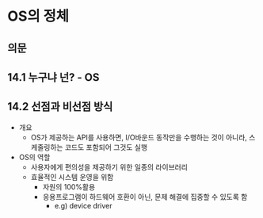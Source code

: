 # OS의 정체

## 의문

## 14.1 누구냐 넌? - OS

## 14.2 선점과 비선점 방식

- 개요
  - OS가 제공하는 API를 사용하면, I/O바운드 동작만을 수행하는 것이 아니라, 스케줄링하는 코드도 포함되어 그것도 실행
- OS의 역할
  - 사용자에게 편의성을 제공하기 위한 일종의 라이브러리
  - 효율적인 시스템 운영을 위함
    - 자원의 100%활용
    - 응용프로그램이 하드웨어 호환이 아닌, 문제 해결에 집중할 수 있도록 함
      - e.g) device driver
